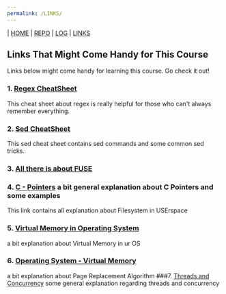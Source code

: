 ```yaml
---
permalink: /LINKS/
---
```

| [HOME](https://reyzacaloh.github.io/os212/) | [REPO](https://github.com/reyzacaloh/os212) | [LOG](TXT/mylog.txt) | [LINKS]()

## Links That Might Come Handy for This Course
Links below might come handy for learning this course. Go check it out!
### 1. [Regex CheatSheet](https://cheatography.com/davechild/cheat-sheets/regular-expressions/ "Regex CheatSheet by DaveChild")
This cheat sheet about regex is really helpful for those who can't always remember everything.
### 2. [Sed CheatSheet](https://quickref.me/sed "Sed CheatSheet")
This sed cheat sheet contains sed commands and some common sed tricks.
### 3. [All there is about FUSE](https://www.kernel.org/doc/html/latest/filesystems/fuse "FUSE documentation")
### 4. [C - Pointers](https://www.tutorialspoint.com/cprogramming/c_pointers.htm "C - Pointers")         a bit general  explanation about C  Pointers and some examples 
This link contains all explanation about Filesystem in USErspace
### 5. [Virtual Memory in Operating System](https://www.geeksforgeeks.org/virtual-memory-in-operating-system/ "Virtual Memory in OS")
a bit explanation about Virtual Memory in ur OS
### 6. [Operating System - Virtual Memory](https://www.tutorialspoint.com/operating_system/os_virtual_memory.htm "OS - Virtual Memory")
a bit explanation about Page Replacement Algorithm
###7. [Threads and Concurrency](https://medium.com/@akhandmishra/operating-system-threads-and-concurrency-aec2036b90f8 "Threads and Concurrency") 
some general explanation regarding threads and concurrency
